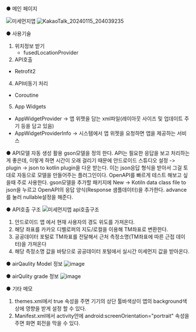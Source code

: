 ● 메인 페이지

![미세먼지앱](https://github.com/MaelHoon/YellowDust/assets/149458609/3317a1fb-de39-4c78-a0a4-116656aaf5b3)
![KakaoTalk_20240115_204039235](https://github.com/MaelHoon/YellowDust/assets/149458609/f4c5884e-0258-4ce2-9311-e9cc7e1ec323)

● 사용기술
1. 위치정보 받기
   - fusedLocationProvider
3. API호출
  - Retrofit2
4. API비동기 처리
  - Coroutine
5. App Widgets
  - AppWidgetProvider
  -> 앱 위젯을 담는 xml파일(레이아웃 사이즈 및 업데이트 주기 등을 담고 있음)
  - AppWidgetProviderInfo
  -> 시스템에서 앱 위젯을 요청하면 앱을 제공하는 서비스

● API모델 자동 생성 활용
gson모델을 정의 한다. API는 필요한 응답을 보고 처리하는게 좋은데,
이렇게 하면 시간이 오래 걸리기 때문에
안드로이드 스튜디오 설정 -> plugin -> json to kotlin plugin을 다운 받는다.
이는 json응답 형식을 받아서 그걸 토대로 자동으로 모델을 만들어주는 플러그인이다.
OpenAPI를 빠르게 테스트 해보고 싶을때 주로 사용한다.
gson모델을 추가할 패키지에 New -> Kotiln data class file to json을 누르고
OpenAPI의 응답 양식(Response 샘플데이터)을 추가한다. advance를 눌러 nullable설정을 해준다.

● API호출 구조
![미세먼지앱 api호출구조](https://github.com/MaelHoon/YellowDust/assets/149458609/310db78d-0ed3-44ad-bc43-32ebc560ca04)
1. 안드로이드 앱 에서 현재 사용자의 경도 위도를 가져온다.
2. 해당 좌표를 카카오 디벨로퍼의 지도/로컬을 이용해 TM좌표로 변환한다.
3. 공공데이터 포털로 TM좌표를 전달해서 근처 측정소명(TM좌표에 따른 근접 데이터)을 가져온다
4. 해당 측정소명 값을 바탕으로 공공데이터 포털에서 실시간 미세먼지 값을 받아온다.

● airQaulity Model 정보
![image](https://github.com/MaelHoon/YellowDust/assets/149458609/b3ff8c2a-238f-4c2a-b55d-c4693321dd38)

● airQulity grade 정보
![image](https://github.com/MaelHoon/YellowDust/assets/149458609/2fdc7e78-1eec-4eaa-870b-67e20c86e882)

● 기타 메모
1. themes.xml에서 <item name="android:windowTranslucentStatus">true</item> 속성을 주면
   기기의 상단 툴바색상이 앱의 background색상에 영향을 받게 설정 할 수 있다.
2. Manifest.xml에서 activity안에 android:screenOrientation="portrait" 속성을 주면 화면 회전을 막을 수 있다.
